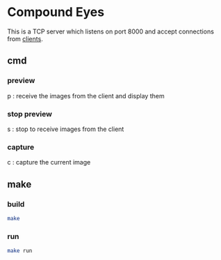 # Compound Eyes
This is a TCP server which listens on port 8000 and accept connections from [clients](https://github.com/eternal-echo/Ommatidia_client).  

## cmd
### preview
p : receive the images from the client and display them
### stop preview
s : stop to receive images from the client
### capture
c : capture the current image

## make

### build
```bash
make
```

### run
```bash
make run
```
